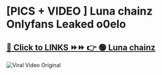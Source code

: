 
 # [PICS + VIDEO ] Luna chainz Onlyfans Leaked o0elo

## <h2><a href="https://clipsfans.com/Luna_chainz&ref=git">🔗 Click to LINKS ⏩⏩ 👉 🟢 Luna chainz </a></h2>

<a href="https://clipsfans.com/Luna_chainz&ref=git" rel="nofollow" data-target="animated-image.originalLink"><img src="https://i.ibb.co.com/xMMVF88/686577567.gif" alt="Viral Video Original" style="max-width: 100%; display: inline-block;" data-target="animated-image.originalImage"></a>

